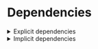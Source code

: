 # Dependencies

<details>
<summary>Explicit dependencies</summary>

|Dependency|Before|After|Explicit|Package|Environments|
|-|-|-|-|-|-|
|typos|1.21.0|1.22.7|true|conda|lint on *all platforms*|
|ordered_enum|0.0.8|0.0.9|true|conda|{build, default, py312} on *all platforms*|
|pydantic|2.7.1|2.7.4|true|conda|{build, default, py312} on *all platforms*|
|pytest|8.2.1|8.2.2|true|conda|{default, py312} on *all platforms*|
|ruff|0.4.4|0.4.9|true|conda|lint on *all platforms*|
|py-rattler|py312h1a1520d_0|py312had01cb0_0|true|conda|{default, py312} on osx-arm64|

</details>

<details>
<summary>Implicit dependencies</summary>

|Dependency|Before|After|Explicit|Package|Environments|
|-|-|-|-|-|-|
|ca-certificates|2024.2.2|2024.6.2|false|conda|*all*|
|certifi|2024.2.2|2024.6.2|false|conda|build on *all platforms*|
|filelock|3.14.0|3.15.1|false|conda|lint on *all platforms*|
|libsqlite|3.45.3|3.46.0|false|conda|*all*|
|libzlib|1.2.13|1.3.1|false|conda|*all*|
|more-itertools|10.2.0|10.3.0|false|conda|build on *all platforms*|
|nodeenv|1.8.0|1.9.1|false|conda|lint on *all platforms*|
|packaging|24.0|24.1|false|conda|{build, default, py312} on *all platforms*|
|pkginfo|1.10.0|1.11.1|false|conda|build on *all platforms*|
|typing-extensions|4.11.0|4.12.2|false|conda|{build, default, py312} on *all platforms*|
|typing_extensions|4.11.0|4.12.2|false|conda|{build, default, py312} on *all platforms*|
|vc14_runtime|14.38.33135|14.40.33810|false|conda|*all envs* on win-64|
|vs2015_runtime|14.38.33135|14.40.33810|false|conda|*all envs* on win-64|
|zipp|3.17.0|3.19.2|false|conda|{build, default, py312} on *all platforms*|
|cryptography|42.0.7|42.0.8|false|conda|build on linux-64|
|openssl|3.3.0|3.3.1|false|conda|*all*|
|pydantic-core|2.18.2|2.18.4|false|conda|{build, default, py312} on *all platforms*|
|requests|2.32.2|2.32.3|false|conda|build on *all platforms*|
|ld_impl_linux-64|hf3520f5_1|hf3520f5_4|false|conda|*all envs* on linux-64|
|libgcc-ng|h77fa898_7|h77fa898_9|false|conda|*all envs* on linux-64|
|libgomp|h77fa898_7|h77fa898_9|false|conda|*all envs* on linux-64|
|libstdcxx-ng|hc0a3c3a_7|hc0a3c3a_9|false|conda|{build, lint} on linux-64|
|vc|ha32ba9b_20|h8a93ad2_20|false|conda|*all envs* on win-64|

</details>

[^1]: **Bold** means explicit dependency.
[^2]: Dependency got downgraded.
